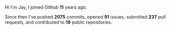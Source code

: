 Hi I'm Jay, I joined Github **11** years ago.

Since then I've pushed **2075** commits, opened **91** issues, submitted **237** pull requests, and contributed to **19** public repositories.
